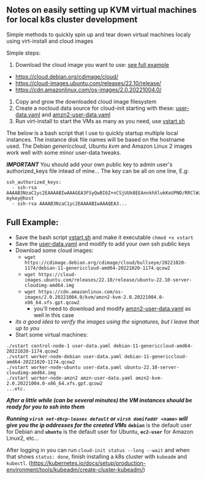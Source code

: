 ## Notes on easily setting up KVM virtual machines for local k8s cluster development

Simple methods to quickly spin up and tear down virtual machines localy using virt-install and cloud images

Simple steps:
1. Download the cloud image you want to use: [see full example](#full-example)
  - https://cloud.debian.org/cdimage/cloud/
  - https://cloud-images.ubuntu.com/releases/22.10/release/
  - https://cdn.amazonlinux.com/os-images/2.0.20221004.0/
1. Copy and grow the downloaded cloud image filesystem
1. Create a nocloud data source for cloud-init starting with these:
    [user-data.yaml](/user-data.yaml) and [amzn2-user-data.yaml](/amzn2-user-data.yaml)
1. Run virt-install to start the VMs as many as you need, use [vstart.sh](/vstart.sh)

The below is a bash script that I use to quickly startup multiple local instances.
The instance disk file names will be based on the hostname used.
The Debian _genericcloud_, Ubuntu _kvm_ and Amazon Linux 2 images work well with some
minor user-data tweaks.

***IMPORTANT*** You should add your own public key to admin user's authorized_keys
file intead of mine...
The key can be all on one line, E.g:
```
ssh_authorized_keys:
  - ssh-rsa AAAAB3NzaC1yc2EAAAABIwAAAGEA3FSyQwBI6Z+nCSjUUk8EEAnnkhXlukKoUPND/RRClWz2s5TCzIkd3Ou5+Cyz71X0XmazM3l5WgeErvtIwQMyT1KjNoMhoJMrJnWqQPOt5Q8zWd9qG7PBl9+eiH5qV7NZ mykey@host
  - ssh-rsa AAAAB3NzaC1yc2EAAAABIwAAAQEA3...
```

## Full Example:
- Save the bash script [vstart.sh](/vstart.sh) and make it executable `chmod +x vstart`
- Save the [user-data.yaml](/user-data.yaml) and modify to add your own ssh public keys
- Download some cloud images:
  - `wget https://cdimage.debian.org/cdimage/cloud/bullseye/20221020-1174/debian-11-genericcloud-amd64-20221020-1174.qcow2`
  - `wget https://cloud-images.ubuntu.com/releases/22.10/release/ubuntu-22.10-server-cloudimg-amd64.img`
  - `wget https://cdn.amazonlinux.com/os-images/2.0.20221004.0/kvm/amzn2-kvm-2.0.20221004.0-x86_64.xfs.gpt.qcow2`
    - you'll need to download and modify [amzn2-user-data.yaml](/amzn2-user-data.yaml) as well in this case
- _its a good idea to verify the images using the signatures, but I leave that up to you_
- Start some virtual machines:
```
./vstart control-node-1 user-data.yaml debian-11-genericcloud-amd64-20221020-1174.qcow2
./vstart worker-node-debian user-data.yaml debian-11-genericcloud-amd64-20221020-1174.qcow2
./vstart worker-node-ubuntu user-data.yaml ubuntu-22.10-server-cloudimg-amd64.img
./vstart worker-node-amzn2 amzn-user-data.yaml amzn2-kvm-2.0.20221004.0-x86_64.xfs.gpt.qcow2
...etc.
```

***After a little while (can be several minutes) the VM instances should be ready for you to ssh into them***

_**Running `virsh net-dhcp-leases default` or `virsh domifaddr <name>` will give you the
ip addresses for the created VMs**_
**`debian`** is the default user for Debian and **`ubuntu`** is the default user for Ubuntu, **`ec2-user`** for Amazon Linux2, etc...

After logging in you can run `cloud-init status --long --wait` and when that shows `status: done`,
finish installing a k8s cluster with `kubeadm` and `kubectl`. (https://kubernetes.io/docs/setup/production-environment/tools/kubeadm/create-cluster-kubeadm/)
